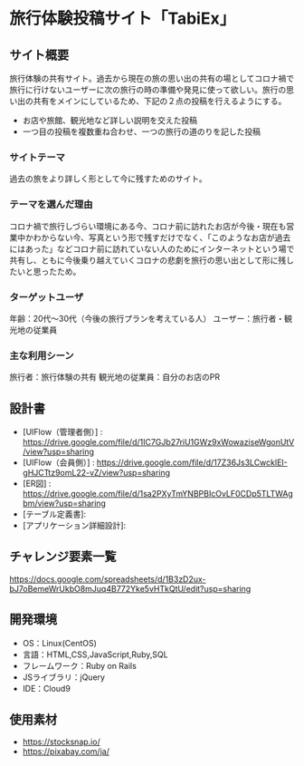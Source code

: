 # 旅行体験投稿サイト「TabiEx」

## サイト概要
旅行体験の共有サイト。過去から現在の旅の思い出の共有の場としてコロナ禍で旅行に行けないユーザーに次の旅行の時の準備や発見に使って欲しい。旅行の思い出の共有をメインにしているため、下記の２点の投稿を行えるようにする。

- お店や旅館、観光地など詳しい説明を交えた投稿
- 一つ目の投稿を複数重ね合わせ、一つの旅行の道のりを記した投稿
### サイトテーマ
過去の旅をより詳しく形として今に残すためのサイト。

### テーマを選んだ理由
コロナ禍で旅行しづらい環境にある今、コロナ前に訪れたお店が今後・現在も営業中かわからない今、写真という形で残すだけでなく、「このようなお店が過去にはあった」などコロナ前に訪れていない人のためにインターネットという場で共有し、ともに今後乗り越えていくコロナの悲劇を旅行の思い出として形に残したいと思ったため。

### ターゲットユーザ
年齢：20代〜30代（今後の旅行プランを考えている人）
ユーザー：旅行者・観光地の従業員


### 主な利用シーン
旅行者：旅行体験の共有
観光地の従業員：自分のお店のPR

## 設計書
- [UIFlow（管理者側）]
: https://drive.google.com/file/d/1IC7GJb27riU1GWz9xWowaziseWgonUtV/view?usp=sharing
- [UIFlow（会員側）]
: https://drive.google.com/file/d/17Z36Js3LCwcklEI-gHJCTtz9omL22-vZ/view?usp=sharing
- [ER図]
: https://drive.google.com/file/d/1sa2PXyTmYNBPBIcOvLF0CDp5TLTWAgbm/view?usp=sharing
- [テーブル定義書]:
- [アプリケーション詳細設計]:

## チャレンジ要素一覧
https://docs.google.com/spreadsheets/d/1B3zD2ux-bJ7oBemeWrUkbO8mJuq4B772Yke5vHTkQtU/edit?usp=sharing

## 開発環境
- OS：Linux(CentOS)
- 言語：HTML,CSS,JavaScript,Ruby,SQL
- フレームワーク：Ruby on Rails
- JSライブラリ：jQuery
- IDE：Cloud9

## 使用素材
- https://stocksnap.io/
- https://pixabay.com/ja/
